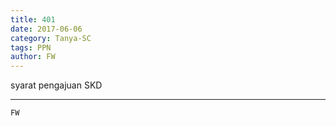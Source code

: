 ```yaml
---
title: 401
date: 2017-06-06
category: Tanya-SC
tags: PPN
author: FW
---
```


syarat pengajuan SKD

---



`FW`
